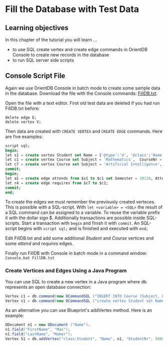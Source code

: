 # Fill the Database with Test Data

## Learning objectives
In this chapter of the tutorial you will learn ...
* to use SQL create vertex and create edge commands in OrientDB Console to create new records in the database
* to run SQL server side scripts

## Console Script File
Again we use OrientDB Console in batch mode to create some sample data in the database. Download the file with the Console commands: [FillDB.txt](FillDB.txt).

Open the file with a text editor. First old test data are deleted if you had run FillDB.txt before:
```
delete edge E;
delete vertex V;
```

Then data are created with ```CREATE VERTEX``` and ```CREATE EDGE``` commands. Here are five examples:

```sql
script sql;
begin;
let s1 = create vertex Student set Name = {'@type':'d', '@class':'Name', 'FirstName':'Max', 'LastName':'Maker'},  StudentNr = 5000, Gender = 'male', DOB = '1993-05-15';
let c1 = create vertex Course set Subject = 'Mathematics',  CourseNr = 50000, CreditPoints = 5, LearningObjectives = ['can multiply matrices', 'can integrate trigonometric functions', 'knows the definition of vector space'];
let c7 = create vertex Course set Subject = 'Artificial Intelligence',  CourseNr = 50006, CreditPoints = 5, LearningObjectives = ['Data Mining', 'Expert Systems'];
commit;
begin;
let a1 = create edge attends from $s1 to $c1 set Semester = 20130, Attempt = 1, Grade = 'B';
let r4 = create edge requires from $c7 to $c1;
commit;
end;
```

To create the edges we must remember the previously created verteces. This is possible with a SQL-script. With ```let <variable> = <SQL>``` the result of a SQL command can be assigned to a variable. To reuse the variable prefix it with the dollar sign $. Additionally transactions are possible inside SQL-scripts. Start a transaction with ```begin``` and finish it with ```commit```. An SQL-script begins with ```script sql;``` and is finished and executed with ```end;```

Edit FillDB.txt and add some additional *Student* and *Course* vertices and some *attend* and *requires* edges.

Finally run FillDB with Console in batch mode in a command window:<br>
``Console.bat FillDB.txt``

### Create Vertices and Edges Using a Java Program

You can use SQL to create a new vertex in a Java program where db represents an open database connection:

```java
Vertex c1 = db.command(new OCommandSQL ("INSERT INTO Course (Subject, CourseNr, CreditPoints) VALUES ('Mathematics', 50000, 5)")).execute();
Vertex s1 = db.command(new OCommandSQL ("create vertex Student set Name = {'@type':'d', '@class':'Name', 'FirstName':'Max', 'LastName':'Maker'},  StudentNr = 5000, Gender = 'male', DOB = '1993-05-15'")).execute();
```

As an alternative you can use Blueprint's addVertex method. Here is an example:
```java
ODocument n1 = new ODocument ("Name");
n1.field("FirstName", "Max");
n1.field("LastName", "Maker");
Vertex S1 = db.addVertex("class:Student", "Name", n1, "StudentNr", 5000, "Gender", "male", "DOB", "1993-05-15");
```




